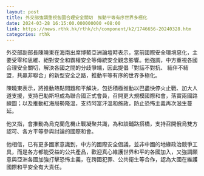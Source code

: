 ```yaml
---
layout: post
title: 外交部強調重視各國合理安全關切　推動平等有序世界多極化
date: 2024-03-28 16:15:00.000000000 +08:00
link: https://news.rthk.hk/rthk/ch/component/k2/1746656-20240328.htm
categories: rthk
---
```


外交部副部長陳曉東在海南出席博鰲亞洲論壇時表示，當前國際安全環境惡化，主要受零和思維、絕對安全和霸權安全等傳統安全觀念影響。他強調，中方重視各國合理安全關切，解決各國之間的分歧爭端，因此提倡「對話不對抗、 結伴不結盟，共贏非聯合」的新型安全之路，推動平等有序的世界多極化。

陳曉東表示，將推動熱點問題和平解決，包括積極推動以巴盡快停火止戰、加大人道支援，支持巴勒斯坦成為聯合國正式會員，召開更大規模國際和會，落實兩國路線圖；以及推動紅海局勢降溫，支持阿富汗溫和施政，防止恐怖主義再次滋生蔓延。

他又指，會推動為烏克蘭危機止戰凝聚共識，為和談鋪路搭橋，支持召開俄烏雙方認可、各方平等參與討論的國際和會。

他相信，已有更多國家意識到，中方的國際安全倡議，並非中國的地緣政治競爭工具，而是各方都能受益的公共產品，歡迎真心維護世界和平的各國加入，又強調願意與亞洲各國加強打擊恐怖主義，在跨國犯罪、公共衛生等合作，認為大國在維護國際和平安全有大責任。
